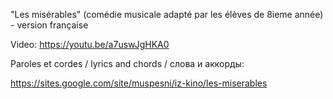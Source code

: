 "Les misérables" (comédie musicale adapté par les élèves de 8ieme année) - version française

Video: https://youtu.be/a7uswJgHKA0

Paroles et cordes /
lyrics and chords /
слова и аккорды:

 https://sites.google.com/site/muspesni/iz-kino/les-miserables
